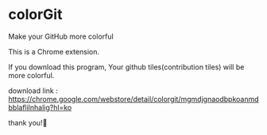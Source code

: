 # colorGit
Make your GitHub more colorful


This is a Chrome extension.

If you download this program, Your github tiles(contribution tiles) will be more colorful.

download link : <https://chrome.google.com/webstore/detail/colorgit/mgmdjgnaodbpkoanmdbblaflilnhalig?hl=ko>

thank you!💖
